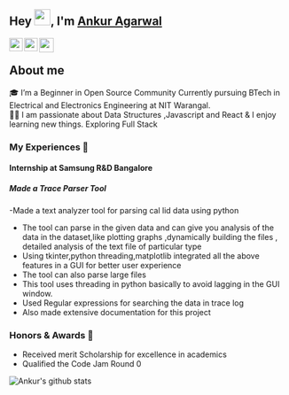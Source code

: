 ## Hey <img src="https://github.com/TheDudeThatCode/TheDudeThatCode/blob/master/Assets/Hi.gif" width="29px">, I'm [Ankur Agarwal](https://drive.google.com/file/d/1YVwoxajUaDcLJlXX5hhkmyUdXZKOVeqp/view?usp=sharing)

<a href="https://www.linkedin.com/in/ankur-agarwal-nitw/">
  <img align="left" width="24px" src="https://cdn.jsdelivr.net/npm/simple-icons@v3/icons/linkedin.svg"  />
</a>
<a href="https://stackoverflow.com/users/story/9947147">
  <img align="left" width="24px" src="https://cdn.jsdelivr.net/npm/simple-icons@3.13.0/icons/stackoverflow.svg"  />
</a>
<a href="mailto:ankur.kdkvm@gmail.com">
  <img align="left" width="26px" src="https://cdn.jsdelivr.net/npm/simple-icons@v3/icons/gmail.svg" />
</a>
<br />

## About me
🎓 I’m a Beginner in Open Source Community Currently pursuing BTech in Electrical and Electronics Engineering at NIT Warangal. </br>
👨‍💻  I am passionate about Data Structures ,Javascript and React & I enjoy learning new things. Exploring Full Stack </br>

### My Experiences 🙌
#### Internship at  Samsung R&D Bangalore 
##### Made a Trace Parser Tool
-Made a text analyzer tool for parsing cal lid data using python
- The tool can parse in the given data and can give you analysis of the data in the dataset,like plotting graphs ,dynamically building the files , detailed analysis of the text file of particular type
- Using tkinter,python threading,matplotlib integrated all the above features in a GUI for
better user experience
- The tool can also parse large files
- This tool uses threading in python basically to avoid lagging in the GUI window.
- Used Regular expressions for searching the data in trace log
- Also made extensive documentation for this project


### Honors & Awards 🏅
- Received merit Scholarship for excellence in academics
- Qualified the Code Jam Round 0

![Ankur's github stats](https://github-readme-stats.vercel.app/api?username=smartankur&show_icons=true&hide_border=true)
<br />


